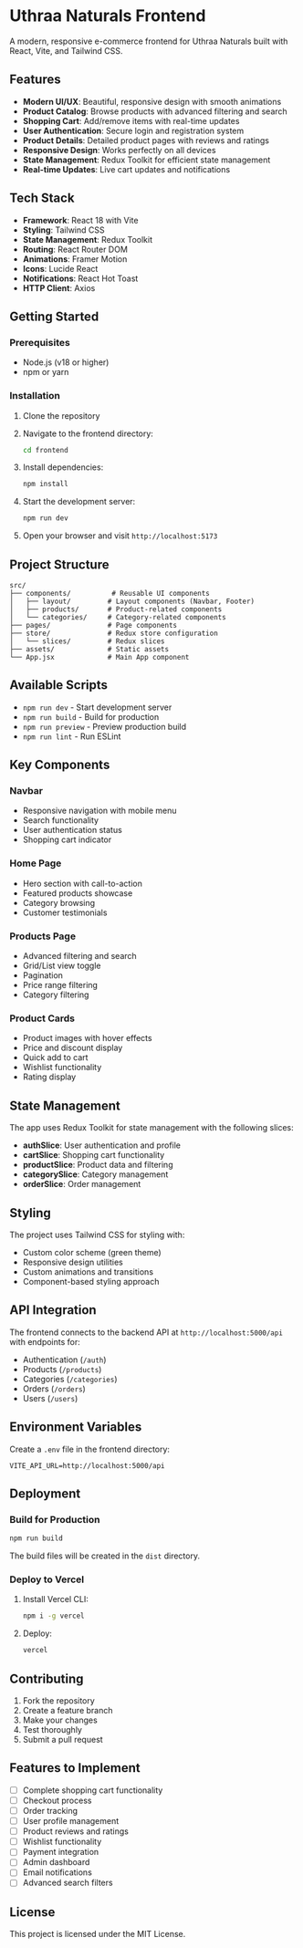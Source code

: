 # Uthraa Naturals Frontend

A modern, responsive e-commerce frontend for Uthraa Naturals built with React, Vite, and Tailwind CSS.

## Features

- **Modern UI/UX**: Beautiful, responsive design with smooth animations
- **Product Catalog**: Browse products with advanced filtering and search
- **Shopping Cart**: Add/remove items with real-time updates
- **User Authentication**: Secure login and registration system
- **Product Details**: Detailed product pages with reviews and ratings
- **Responsive Design**: Works perfectly on all devices
- **State Management**: Redux Toolkit for efficient state management
- **Real-time Updates**: Live cart updates and notifications

## Tech Stack

- **Framework**: React 18 with Vite
- **Styling**: Tailwind CSS
- **State Management**: Redux Toolkit
- **Routing**: React Router DOM
- **Animations**: Framer Motion
- **Icons**: Lucide React
- **Notifications**: React Hot Toast
- **HTTP Client**: Axios

## Getting Started

### Prerequisites

- Node.js (v18 or higher)
- npm or yarn

### Installation

1. Clone the repository
2. Navigate to the frontend directory:
   ```bash
   cd frontend
   ```

3. Install dependencies:
   ```bash
   npm install
   ```

4. Start the development server:
   ```bash
   npm run dev
   ```

5. Open your browser and visit `http://localhost:5173`

## Project Structure

```
src/
├── components/          # Reusable UI components
│   ├── layout/         # Layout components (Navbar, Footer)
│   ├── products/       # Product-related components
│   └── categories/     # Category-related components
├── pages/              # Page components
├── store/              # Redux store configuration
│   └── slices/         # Redux slices
├── assets/             # Static assets
└── App.jsx             # Main App component
```

## Available Scripts

- `npm run dev` - Start development server
- `npm run build` - Build for production
- `npm run preview` - Preview production build
- `npm run lint` - Run ESLint

## Key Components

### Navbar
- Responsive navigation with mobile menu
- Search functionality
- User authentication status
- Shopping cart indicator

### Home Page
- Hero section with call-to-action
- Featured products showcase
- Category browsing
- Customer testimonials

### Products Page
- Advanced filtering and search
- Grid/List view toggle
- Pagination
- Price range filtering
- Category filtering

### Product Cards
- Product images with hover effects
- Price and discount display
- Quick add to cart
- Wishlist functionality
- Rating display

## State Management

The app uses Redux Toolkit for state management with the following slices:

- **authSlice**: User authentication and profile
- **cartSlice**: Shopping cart functionality
- **productSlice**: Product data and filtering
- **categorySlice**: Category management
- **orderSlice**: Order management

## Styling

The project uses Tailwind CSS for styling with:

- Custom color scheme (green theme)
- Responsive design utilities
- Custom animations and transitions
- Component-based styling approach

## API Integration

The frontend connects to the backend API at `http://localhost:5000/api` with endpoints for:

- Authentication (`/auth`)
- Products (`/products`)
- Categories (`/categories`)
- Orders (`/orders`)
- Users (`/users`)

## Environment Variables

Create a `.env` file in the frontend directory:

```env
VITE_API_URL=http://localhost:5000/api
```

## Deployment

### Build for Production

```bash
npm run build
```

The build files will be created in the `dist` directory.

### Deploy to Vercel

1. Install Vercel CLI:
   ```bash
   npm i -g vercel
   ```

2. Deploy:
   ```bash
   vercel
   ```

## Contributing

1. Fork the repository
2. Create a feature branch
3. Make your changes
4. Test thoroughly
5. Submit a pull request

## Features to Implement

- [ ] Complete shopping cart functionality
- [ ] Checkout process
- [ ] Order tracking
- [ ] User profile management
- [ ] Product reviews and ratings
- [ ] Wishlist functionality
- [ ] Payment integration
- [ ] Admin dashboard
- [ ] Email notifications
- [ ] Advanced search filters

## License

This project is licensed under the MIT License.
